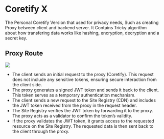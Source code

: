 # Coretify X
The Personal Coretify Version that used for privacy needs, Such as creating Proxy between client and backend server. It Contains Tricky algorithm about how transfering data works like hashing, encryption, decryption and a secret key.


## Proxy Route
<img src="https://firebasestorage.googleapis.com/v0/b/personal-blog-darmajr.appspot.com/o/personal%2FDocumentation%2FCoretify%2Fclient-server-proxy.png?alt=media&token=01173bea-276d-40c7-8681-5c2999af1235" />

- The client sends an initial request to the proxy (Coretify). This request does not include any sensitive tokens, ensuring secure interaction from the client side.
- The proxy generates a signed JWT token and sends it back to the client. This token serves as a temporary authentication mechanism.
- The client sends a new request to the Site Registry (CDN) and includes the JWT token received from the proxy in the request header.
- The Site Registry verifies the JWT token by forwarding it to the proxy. The proxy acts as a validator to confirm the token’s validity.
- If the proxy validates the JWT token, it grants access to the requested resource on the Site Registry. The requested data is then sent back to the client through the proxy.